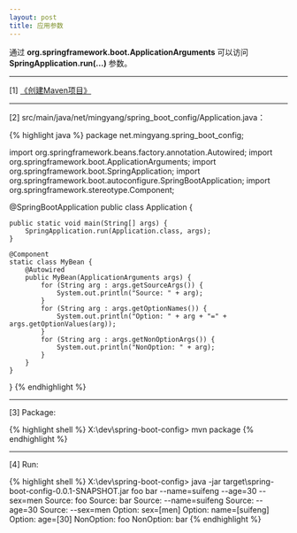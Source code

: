 ```yaml
---
layout: post
title: 应用参数
---
```


通过 **org.springframework.boot.ApplicationArguments** 可以访问 **SpringApplication.run(...)** 参数。

---

[1] [《创建Maven项目》](/2016/12/28/spring-create-maven-project)

---

[2] src/main/java/net/mingyang/spring_boot_config/Application.java：

{% highlight java %}
package net.mingyang.spring_boot_config;

import org.springframework.beans.factory.annotation.Autowired;
import org.springframework.boot.ApplicationArguments;
import org.springframework.boot.SpringApplication;
import org.springframework.boot.autoconfigure.SpringBootApplication;
import org.springframework.stereotype.Component;

@SpringBootApplication
public class Application {
    
    public static void main(String[] args) {
        SpringApplication.run(Application.class, args);
    }
    
    @Component
    static class MyBean {
        @Autowired
        public MyBean(ApplicationArguments args) {
            for (String arg : args.getSourceArgs()) {
                System.out.println("Source: " + arg);
            }
            for (String arg : args.getOptionNames()) {
                System.out.println("Option: " + arg + "=" + args.getOptionValues(arg));
            }
            for (String arg : args.getNonOptionArgs()) {
                System.out.println("NonOption: " + arg);
            }
        }
    }
}
{% endhighlight %}

---

[3] Package:

{% highlight shell %}
X:\dev\spring-boot-config> mvn package
{% endhighlight %}

---

[4] Run:

{% highlight shell %}
X:\dev\spring-boot-config> java -jar target\spring-boot-config-0.0.1-SNAPSHOT.jar foo bar --name=suifeng --age=30 --sex=men
Source: foo
Source: bar
Source: --name=suifeng
Source: --age=30
Source: --sex=men
Option: sex=[men]
Option: name=[suifeng]
Option: age=[30]
NonOption: foo
NonOption: bar
{% endhighlight %}